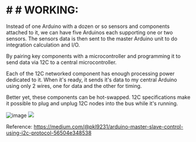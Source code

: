 # # # WORKING: 
Instead of one Arduino with a dozen or so sensors and components attached to it, we can have five Arduinos each supporting one or two sensors. The sensors data is then sent to the master Arduino unit to do integration calculation and I/O.

By pairing key components with a microcontroller and programming it to send data via 12C to a central microcontroller.

Each of the 12C networked component has enough processing power dedicated to it. When it's ready, it sends it's data to my central Arduino using only 2 wires, one for data and the other for timing.

Better yet, these components can be hot-swapped. 12C specifications make it possible to plug and unplug 12C nodes into the bus while it's running.

![image](https://user-images.githubusercontent.com/105147415/168518351-b2f76411-4544-4c49-9b23-f912a805ec35.png)
![](https://www.denso-wave.com/imageupd/21002/24748_contents4.jpg)

Reference: https://medium.com/@pkl9231/arduino-master-slave-control-using-i2c-protocol-56504e348538